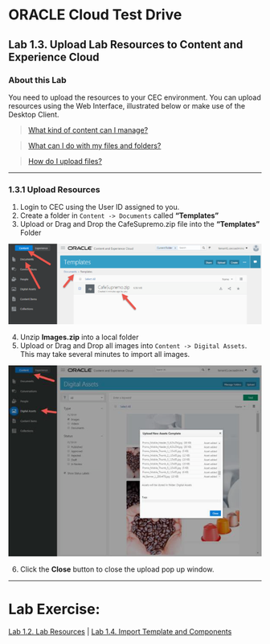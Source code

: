 # ORACLE Cloud Test Drive #

## Lab 1.3. Upload Lab Resources to Content and Experience Cloud ##

### About this Lab ###

You need to upload the resources to your CEC environment. You can upload resources using the Web Interface, illustrated below or make use of the Desktop Client. 

>[What kind of content can I manage?](https://docs.oracle.com/en/cloud/paas/content-cloud/user/what-kind-content-can-i-manage.html)

>[What can I do with my files and folders?](https://docs.oracle.com/en/cloud/paas/content-cloud/user/what-can-i-do-my-files-and-folders.html)

>[How do I upload files?](https://docs.oracle.com/en/cloud/paas/content-cloud/user/how-do-i-upload-files-browser.html)

---

### 1.3.1 Upload Resources ###

1. Login to CEC using the User ID assigned to you. 
2. Create a folder in ``Content -> Documents`` called **“Templates”** 
3. Upload or Drag and Drop the CafeSupremo.zip file into the **“Templates”** Folder

![](../images/1.3.3.png)
 
4. Unzip **Images.zip** into a local folder 
5. Upload or Drag and Drop all images into ``Content -> Digital Assets``. This may take several minutes to import all images. 

![](../images/1.3.5.png)

6. Click the **Close** button to close the upload pop up window. 

---
# Lab Exercise: #
[Lab 1.2. Lab Resources](102-CecsLab.md) | [Lab 1.4. Import Template and Components](104-CecsLab.md) 
